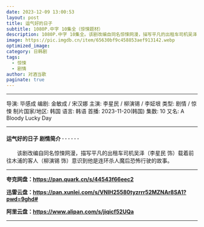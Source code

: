```yaml
---
date: 2023-12-09 13:00:53
layout: post
title: 运气好的日子
subtitle: 1080P.中字 10集全（惊悚题材）
description: 1080P.中字 10集全。该剧改编自同名惊悚网漫，描写平凡的出租车司机吴泽（李星民 饰）载着前往木浦的客人（柳演锡 饰）意识到他是连环杀人魔后恐怖行驶的故事...
image: https://pic.imgdb.cn/item/65630bf9c458853aef913142.webp
optimized_image: 
category: 日韩剧
tags:
  - 惊悚
  - 剧情
author: 对酒当歌
paginate: true
---
```

---

导演: 毕感成
编剧: 金敏成 / 宋汉娜
主演: 李星民 / 柳演锡 / 李姃垠
类型: 剧情 / 惊悚
制片国家/地区: 韩国
语言: 韩语
首播: 2023-11-20(韩国)
集数: 10
又名: A Bloody Lucky Day

---

#### 运气好的日子 剧情简介 · · · · · ·

　　该剧改编自同名惊悚网漫，描写平凡的出租车司机吴泽（李星民 饰）载着前往木浦的客人（柳演锡 饰）意识到他是连环杀人魔后恐怖行驶的故事。

---

**夸克网盘：<https://pan.quark.cn/s/44543f66eec2>**

**迅雷云盘：<https://pan.xunlei.com/s/VNlH25580tyzrrr52MZNAr8SA1?pwd=9ghd#>**

**阿里云盘：<https://www.alipan.com/s/jiqicf52UQa>**

---
